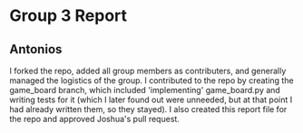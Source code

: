 # Group 3 Report

## Antonios
I forked the repo, added all group members as contributers, and generally managed the logistics of the group. I contributed to the repo by creating the game_board branch, which included 'implementing' game_board.py and writing tests for it (which I later found out were unneeded, but at that point I had already written them, so they stayed). I also created this report file for the repo and approved Joshua's pull request.
